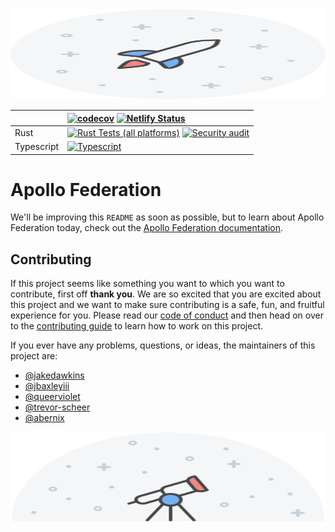 <img src="https://raw.githubusercontent.com/apollographql/space-kit/main/src/illustrations/svgs/rocket1.svg" width="100%" height="144">

| | [![codecov](https://codecov.io/gh/apollographql/federation/branch/main/graph/badge.svg)](https://codecov.io/gh/apollographql/federation) [![Netlify Status](https://api.netlify.com/api/v1/badges/3a012f93-2d02-41f7-bb2b-848cf005b831/deploy-status)](https://app.netlify.com/sites/apollo-federation-docs/deploys) |
| --- | :-- |
| Rust | [![Rust Tests (all platforms)](https://github.com/apollographql/federation/workflows/Rust%20Tests%20%28all%20platforms%29/badge.svg)](https://github.com/apollographql/federation/actions?query=branch%3Amain+workflow%3A%22Rust+Tests+%28all+platforms%29%22) [![Security audit](https://github.com/apollographql/federation/workflows/Security%20audit/badge.svg)](https://github.com/apollographql/federation/actions?query=workflow%3A%22Security+audit%22) |
| Typescript | [![Typescript](https://circleci.com/gh/apollographql/federation/tree/main.svg?style=shield)](https://circleci.com/gh/apollographql/federation/tree/main) |



# Apollo Federation

We'll be improving this `README` as soon as possible, but to learn about Apollo Federation today, check out the [Apollo Federation documentation](https://www.apollographql.com/docs/apollo-server/federation/introduction/).

## Contributing

If this project seems like something you want to which you want to contribute, first off **thank you**. We are so excited that you are excited about this project and we want to make sure contributing is a safe, fun, and fruitful experience for you. Please read our [code of conduct](https://www.apollographql.com/docs/community/code-of-conduct/) and then head on over to the [contributing guide](./CONTRIBUTING.md) to learn how to work on this project.

If you ever have any problems, questions, or ideas, the maintainers of this project are:

- [@jakedawkins](https://github.com/jakedawkins)
- [@jbaxleyiii](https://github.com/jbaxleyiii)
- [@queerviolet](https://github.com/queerviolet)
- [@trevor-scheer](https://github.com/trevor-scheer)
- [@abernix](https://github.com/abernix)

<img src="https://raw.githubusercontent.com/apollographql/space-kit/main/src/illustrations/svgs/telescope.svg" width="100%" height="144">
